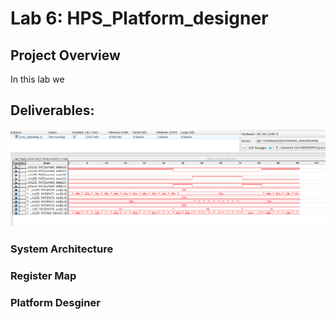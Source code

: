 # Lab 6: HPS_Platform_designer
## Project Overview
In this lab we 

## Deliverables:
![Picture of signal Tap analyzer waveform per question 4.](assets/lab5/Lab5_screenshot1.png)

### System Architecture

### Register Map

### Platform Desginer 